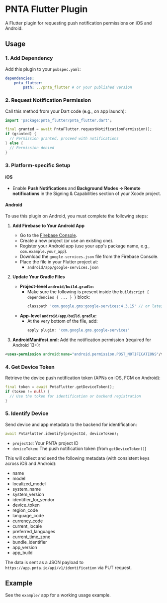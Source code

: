 # PNTA Flutter Plugin

A Flutter plugin for requesting push notification permissions on iOS and Android.

## Usage

### 1. Add Dependency

Add this plugin to your `pubspec.yaml`:

```yaml
dependencies:
    pnta_flutter:
        path: ../pnta_flutter # or your published version
```

### 2. Request Notification Permission

Call this method from your Dart code (e.g., on app launch):

```dart
import 'package:pnta_flutter/pnta_flutter.dart';

final granted = await PntaFlutter.requestNotificationPermission();
if (granted) {
  // Permission granted, proceed with notifications
} else {
  // Permission denied
}
```

### 3. Platform-specific Setup

#### iOS

-   Enable **Push Notifications** and **Background Modes → Remote notifications** in the Signing & Capabilities section of your Xcode project.

#### Android

To use this plugin on Android, you must complete the following steps:

1. **Add Firebase to Your Android App**

    - Go to the [Firebase Console](https://console.firebase.google.com/).
    - Create a new project (or use an existing one).
    - Register your Android app (use your app's package name, e.g., `com.example.your_app`).
    - Download the `google-services.json` file from the Firebase Console.
    - Place the file in your Flutter project at:
        - `android/app/google-services.json`

2. **Update Your Gradle Files**

    - **Project-level `android/build.gradle`:**
        - Make sure the following is present inside the `buildscript { dependencies { ... } }` block:
            ```gradle
            classpath 'com.google.gms:google-services:4.3.15' // or latest version
            ```
    - **App-level `android/app/build.gradle`:**
        - At the very bottom of the file, add:
            ```gradle
            apply plugin: 'com.google.gms.google-services'
            ```

3. **AndroidManifest.xml:** Add the notification permission (required for Android 13+):

```xml
<uses-permission android:name="android.permission.POST_NOTIFICATIONS"/>
```

### 4. Get Device Token

Retrieve the device push notification token (APNs on iOS, FCM on Android):

```dart
final token = await PntaFlutter.getDeviceToken();
if (token != null) {
  // Use the token for identification or backend registration
}
```

### 5. Identify Device

Send device and app metadata to the backend for identification:

```dart
await PntaFlutter.identify(projectId, deviceToken);
```

-   `projectId`: Your PNTA project ID
-   `deviceToken`: The push notification token (from `getDeviceToken()`)

This will collect and send the following metadata (with consistent keys across iOS and Android):

-   name
-   model
-   localized_model
-   system_name
-   system_version
-   identifier_for_vendor
-   device_token
-   region_code
-   language_code
-   currency_code
-   current_locale
-   preferred_languages
-   current_time_zone
-   bundle_identifier
-   app_version
-   app_build

The data is sent as a JSON payload to `https://app.pnta.io/api/v1/identification` via PUT request.

## Example

See the `example/` app for a working usage example.
